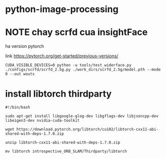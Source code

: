 ﻿# python-image-processing
 # NOTE chay scrfd cua insightFace
ha version pytorch

link https://pytorch.org/get-started/previous-versions/

`` CUDA_VISIBLE_DEVICES=0 python -u tools/test_widerface.py ./configs/scrfd/scrfd_2.5g.py ./work_dirs/scrfd_2.5g/model.pth --mode 0 --out wouts ``

# install libtorch thirdparty

```
#!/bin/bash

sudo apt-get install libgoogle-glog-dev libgflags-dev libjsoncpp-dev libeigen3-dev nvidia-cuda-toolkit

wget https://download.pytorch.org/libtorch/cu102/libtorch-cxx11-abi-shared-with-deps-1.7.0.zip

unzip libtorch-cxx11-abi-shared-with-deps-1.7.0.zip

mv libtorch introspective_ORB_SLAM/Thirdparty/libtorch
```
